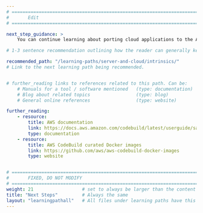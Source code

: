```yaml
---
# ================================================================================
#       Edit
# ================================================================================

next_step_guidance: >
    You can continue learning about porting cloud applications to the Arm architecture for increased performance and cost savings. The learning path on intrinsics is a great next step.

# 1-3 sentence recommendation outlining how the reader can generally keep learning about these topics, and a specific explanation of why the next step is being recommended.

recommended_path: "/learning-paths/server-and-cloud/intrinsics/"
# Link to the next learning path being recommended.


# further_reading links to references related to this path. Can be:
    # Manuals for a tool / software mentioned   (type: documentation)
    # Blog about related topics                 (type: blog)
    # General online references                 (type: website) 

further_reading:
    - resource:
        title: AWS documentation
        link: https://docs.aws.amazon.com/codebuild/latest/userguide/sample-docker.html
        type: documentation
    - resource:
        title: AWS CodeBuild curated Docker images
        link: https://github.com/aws/aws-codebuild-docker-images 
        type: website


# ================================================================================
#       FIXED, DO NOT MODIFY
# ================================================================================
weight: 21                  # set to always be larger than the content in this path, and one more than 'review'
title: "Next Steps"         # Always the same
layout: "learningpathall"   # All files under learning paths have this same wrapper
---
```

